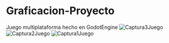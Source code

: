 # Graficacion-Proyecto
Juego multiplataforma hecho en GodotEngine
![Captura3Juego](https://user-images.githubusercontent.com/50755752/188245724-d1bc2389-1b92-4b54-96d4-8728f2394a85.PNG)
![Captura2Juego](https://user-images.githubusercontent.com/50755752/188245725-b164341b-7fad-43c7-a459-54aae15cb6d3.PNG)
![Captura1Juego](https://user-images.githubusercontent.com/50755752/188245726-d21c6e03-ce4f-48c5-8711-9e40045bc6cc.PNG)
